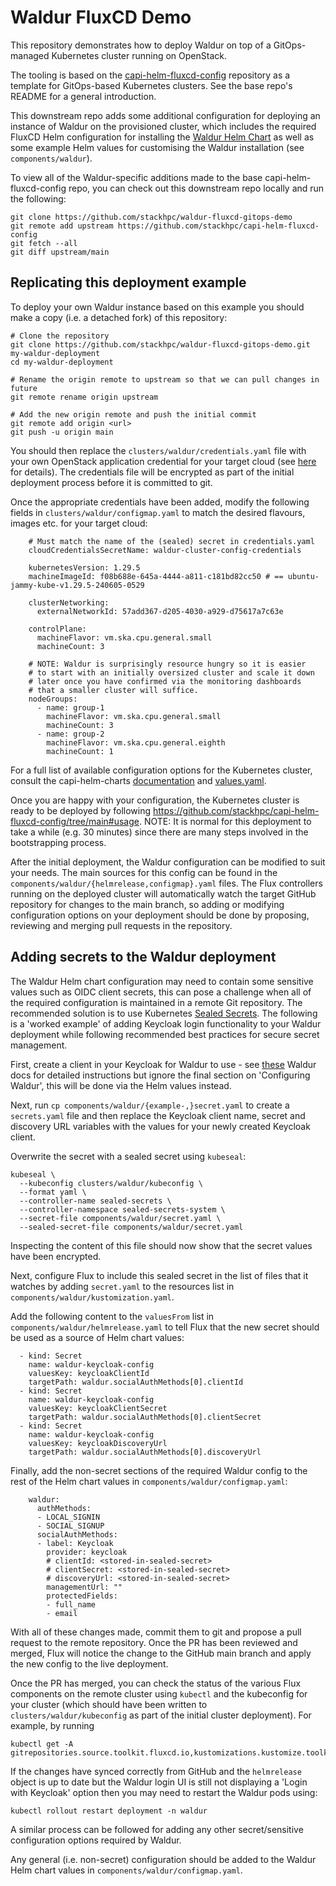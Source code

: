 # Waldur FluxCD Demo

This repository demonstrates how to deploy Waldur on top of a GitOps-managed Kubernetes cluster running on OpenStack.

The tooling is based on the [capi-helm-fluxcd-config](https://github.com/stackhpc/capi-helm-fluxcd-config)
repository as a template for GitOps-based Kubernetes clusters. See the base repo's README for a general
introduction.

This downstream repo adds some additional configuration for deploying an instance of Waldur on the provisioned
cluster, which includes the required FluxCD Helm configuration for installing the
[Waldur Helm Chart](https://artifacthub.io/packages/helm/waldur-charts/waldur) as well as some example Helm values
for customising the Waldur installation (see `components/waldur`).

To view all of the Waldur-specific additions made to the base capi-helm-fluxcd-config repo, you can check out this
downstream repo locally and run the following:

```
git clone https://github.com/stackhpc/waldur-fluxcd-gitops-demo
git remote add upstream https://github.com/stackhpc/capi-helm-fluxcd-config
git fetch --all
git diff upstream/main
```

## Replicating this deployment example

To deploy your own Waldur instance based on this example you should make a copy (i.e. a detached fork) of this
repository:

```
# Clone the repository
git clone https://github.com/stackhpc/waldur-fluxcd-gitops-demo.git my-waldur-deployment
cd my-waldur-deployment

# Rename the origin remote to upstream so that we can pull changes in future
git remote rename origin upstream

# Add the new origin remote and push the initial commit
git remote add origin <url>
git push -u origin main
```

You should then replace the `clusters/waldur/credentials.yaml` file with your own OpenStack application
credential for your target cloud (see [here](https://github.com/stackhpc/capi-helm-fluxcd-config/tree/main?tab=readme-ov-file#usage)
for details). The credentials file will be encrypted as part of the initial deployment process before
it is committed to git.

Once the appropriate credentials have been added, modify the following fields in
`clusters/waldur/configmap.yaml` to match the desired flavours, images etc. for your target
cloud:

```
    # Must match the name of the (sealed) secret in credentials.yaml
    cloudCredentialsSecretName: waldur-cluster-config-credentials

    kubernetesVersion: 1.29.5
    machineImageId: f08b688e-645a-4444-a811-c181bd82cc50 # == ubuntu-jammy-kube-v1.29.5-240605-0529

    clusterNetworking:
      externalNetworkId: 57add367-d205-4030-a929-d75617a7c63e

    controlPlane:
      machineFlavor: vm.ska.cpu.general.small
      machineCount: 3

    # NOTE: Waldur is surprisingly resource hungry so it is easier
    # to start with an initially oversized cluster and scale it down
    # later once you have confirmed via the monitoring dashboards
    # that a smaller cluster will suffice.
    nodeGroups:
      - name: group-1
        machineFlavor: vm.ska.cpu.general.small
        machineCount: 3
      - name: group-2
        machineFlavor: vm.ska.cpu.general.eighth
        machineCount: 1
```

For a full list of available configuration options for the Kubernetes cluster, consult the capi-helm-charts
[documentation](https://github.com/stackhpc/capi-helm-charts/tree/main/charts/openstack-cluster) and
[values.yaml](https://github.com/stackhpc/capi-helm-charts/blob/main/charts/openstack-cluster/values.yaml).

Once you are happy with your configuration, the Kubernetes cluster is ready to be deployed by following
https://github.com/stackhpc/capi-helm-fluxcd-config/tree/main#usage. NOTE: It is normal for this deployment
to take a while (e.g. 30 minutes) since there are many steps involved in the bootstrapping process.

After the initial deployment, the Waldur configuration can be modified to suit your needs. The main sources for this
config can be found in the `components/waldur/{helmrelease,configmap}.yaml` files. The Flux controllers running
on the deployed cluster will automatically watch the target GitHub repository for changes to the main branch, so
adding or modifying configuration options on your deployment should be done by proposing, reviewing and merging pull
requests in the repository.

## Adding secrets to the Waldur deployment

The Waldur Helm chart configuration may need to contain some sensitive values such as OIDC client secrets,
this can pose a challenge when all of the required configuration is maintained in a remote Git repository.
The recommended solution is to use Kubernetes [Sealed Secrets](https://github.com/bitnami-labs/sealed-secrets).
The following is a 'worked example' of adding Keycloak login functionality to your Waldur deployment while
following recommended best practices for secure secret management.

First, create a client in your Keycloak for Waldur to use - see [these](https://docs.waldur.com/admin-guide/identities/keycloak/)
Waldur docs for detailed instructions but ignore the final section on 'Configuring Waldur', this will be done
via the Helm values instead.

Next, run `cp components/waldur/{example-,}secret.yaml` to create a `secrets.yaml` file and then replace the
Keycloak client name, secret and discovery URL variables with the values for your newly created Keycloak client.

Overwrite the secret with a sealed secret using `kubeseal`:

```
kubeseal \
  --kubeconfig clusters/waldur/kubeconfig \
  --format yaml \
  --controller-name sealed-secrets \
  --controller-namespace sealed-secrets-system \
  --secret-file components/waldur/secret.yaml \
  --sealed-secret-file components/waldur/secret.yaml
```

Inspecting the content of this file should now show that the secret values have been encrypted.

Next, configure Flux to include this sealed secret in the list of files that it watches by adding `secret.yaml`
to the resources list in `components/waldur/kustomization.yaml`.

Add the following content to the `valuesFrom` list in `components/waldur/helmrelease.yaml` to tell Flux that the new
secret should be used as a source of Helm chart values:

```
  - kind: Secret
    name: waldur-keycloak-config
    valuesKey: keycloakClientId
    targetPath: waldur.socialAuthMethods[0].clientId
  - kind: Secret
    name: waldur-keycloak-config
    valuesKey: keycloakClientSecret
    targetPath: waldur.socialAuthMethods[0].clientSecret
  - kind: Secret
    name: waldur-keycloak-config
    valuesKey: keycloakDiscoveryUrl
    targetPath: waldur.socialAuthMethods[0].discoveryUrl
```

Finally, add the non-secret sections of the required Waldur config to the rest of the Helm chart values in
`components/waldur/configmap.yaml`:

```
    waldur:
      authMethods:
      - LOCAL_SIGNIN
      - SOCIAL_SIGNUP
      socialAuthMethods:
      - label: Keycloak
        provider: keycloak
        # clientId: <stored-in-sealed-secret>
        # clientSecret: <stored-in-sealed-secret>
        # discoveryUrl: <stored-in-sealed-secret>
        managementUrl: ""
        protectedFields:
        - full_name
        - email
```

With all of these changes made, commit them to git and propose a pull request to the remote repository. Once
the PR has been reviewed and merged, Flux will notice the change to the GitHub main branch and apply the new
config to the live deployment.

Once the PR has merged, you can check the status of the various Flux components on the remote cluster using
`kubectl` and the kubeconfig for your cluster (which should have been written to `clusters/waldur/kubeconfig`
as part of the initial cluster deployment). For example, by running

```
kubectl get -A gitrepositories.source.toolkit.fluxcd.io,kustomizations.kustomize.toolkit.fluxcd.io,helmreleases.helm.toolkit.fluxcd.io
```

If the changes have synced correctly from GitHub and the `helmrelease` object is up to date but the Waldur
login UI is still not displaying a 'Login with Keycloak' option then you may need to restart the Waldur
pods using:

```
kubectl rollout restart deployment -n waldur
```

A similar process can be followed for adding any other secret/sensitive configuration options required by
Waldur.

Any general (i.e. non-secret) configuration should be added to the Waldur Helm chart values in
`components/waldur/configmap.yaml`.
